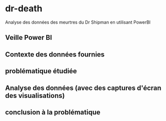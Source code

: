 # dr-death
Analyse des données des meurtres du Dr Shipman en utilisant PowerBI


## Veille Power BI

## Contexte des données fournies

## problématique étudiée

## Analyse des données (avec des captures d'écran des visualisations)

## conclusion à la problématique